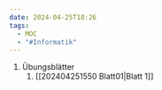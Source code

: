 ```yaml
---
date: 2024-04-25T18:26
tags:
  - MOC
  - "#Informatik"
---
```

1. Übungsblätter
	1. [[202404251550 Blatt01|Blatt 1]]


